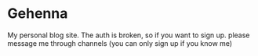 # Gehenna

My personal blog site. The auth is broken, so if you want to sign up. please message me through channels (you can only sign up if you know me)
